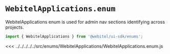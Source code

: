 # `WebitelApplications.enum`

WebitelApplications enum is used for admin nav sections identifying across projects.

```js
import { WebitelApplications } from '@webitel/ui-sdk/enums';
```

<<< ../../../../../src/enums/WebitelApplications/WebitelApplications.enum.js
